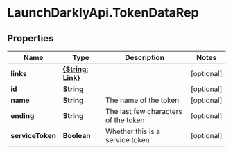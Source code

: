 # LaunchDarklyApi.TokenDataRep

## Properties

Name | Type | Description | Notes
------------ | ------------- | ------------- | -------------
**links** | [**{String: Link}**](Link.md) |  | [optional] 
**id** | **String** |  | [optional] 
**name** | **String** | The name of the token | [optional] 
**ending** | **String** | The last few characters of the token | [optional] 
**serviceToken** | **Boolean** | Whether this is a service token | [optional] 


